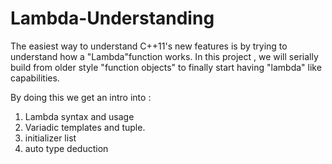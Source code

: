 # Lambda-Understanding

The easiest way to understand C++11's new features is by trying to understand how a "Lambda"function works. In this project , we will serially build from older style "function objects" to finally start having "lambda" like capabilities.

By doing this we get an intro into :

1) Lambda syntax and usage
2) Variadic templates and tuple.
3) initializer list
4) auto type deduction
